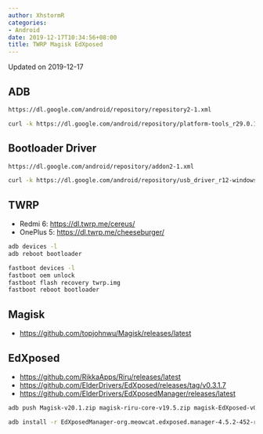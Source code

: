```yaml
---
author: XhstormR
categories:
- Android
date: 2019-12-17T10:34:56+08:00
title: TWRP Magisk EdXposed
---
```


<!--more-->

Updated on 2019-12-17

>

## ADB
```bash
https://dl.google.com/android/repository/repository2-1.xml

curl -k https://dl.google.com/android/repository/platform-tools_r29.0.1-windows.zip | busybox unzip -
```

## Bootloader Driver
```bash
https://dl.google.com/android/repository/addon2-1.xml

curl -k https://dl.google.com/android/repository/usb_driver_r12-windows.zip | busybox unzip -
```

## TWRP
* Redmi 6: https://dl.twrp.me/cereus/
* OnePlus 5: https://dl.twrp.me/cheeseburger/

```bash
adb devices -l
adb reboot bootloader

fastboot devices -l
fastboot oem unlock
fastboot flash recovery twrp.img
fastboot reboot bootloader
```

## Magisk
* https://github.com/topjohnwu/Magisk/releases/latest

## EdXposed
* https://github.com/RikkaApps/Riru/releases/latest
* https://github.com/ElderDrivers/EdXposed/releases/tag/v0.3.1.7
* https://github.com/ElderDrivers/EdXposedManager/releases/latest

```bash
adb push Magisk-v20.1.zip magisk-riru-core-v19.5.zip magisk-EdXposed-v0.3.1.7_beta-release.zip /sdcard/Download/

adb install -r EdXposedManager-org.meowcat.edxposed.manager-4.5.2-452-release.apk
```
